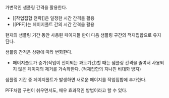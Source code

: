가변적인 샘플링 간격을 활용한다.
- [[작업집합 전략]]은 일정한 시간 간격을 활용
- [[PFF]]는 페이지폴트 간의 시간 간격을 활용

현재의 샘플링 기간 동안 사용된 페이지들 만이 다음 샘플링 구간의 적재집합으로 유지된다.

샘플링 간격은 상황에 따라 변화한다.
- 페이지폴트가 증가(작업이 전이되는 과도기간)할 때는 샘플링 간격을 줄여서 사용되지 않은 페이지의 제거를 가속화한다. (적재집합의 지나친 비대화 방지)

샘플링 기간 중 페이지폴트가 발생하면 새로운 페이지를 작업집합에 추가한다.

PFF처럼 구현이 쉬우면서도, 매우 효과적인 방법이라고 할 수 있다.
